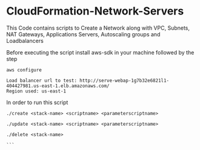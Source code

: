 # CloudFormation-Network-Servers

This Code contains scripts to Create a Network along with VPC, Subnets, NAT Gateways, Applications Servers, Autoscaling groups and Loadbalancers

Before executing the script install aws-sdk in your machine followed by the step
```
aws configure

Load balancer url to test: http://serve-webap-1g7b32e6821l1-404427981.us-east-1.elb.amazonaws.com/
Region used: us-east-1
```
In order to run this script 

````
./create <stack-name> <scriptname> <parameterscriptname>

./update <stack-name> <scriptname> <parameterscriptname>

./delete <stack-name>

```
